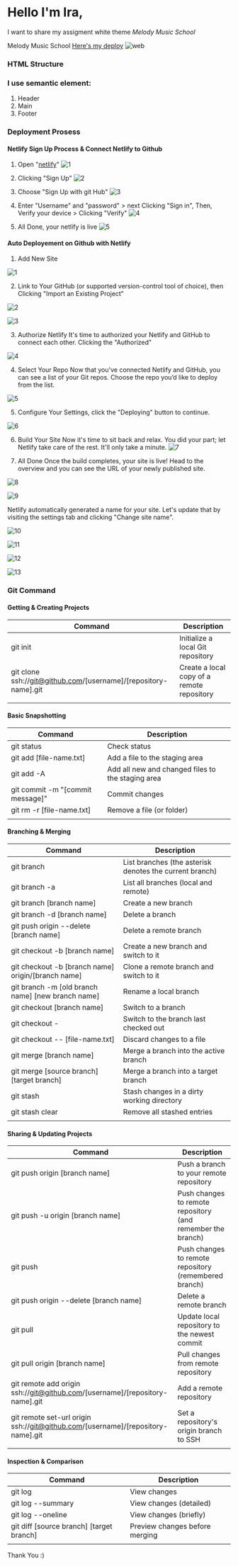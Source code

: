 # Hello I'm Ira,
I want to share my assigment white theme *Melody Music School*

Melody Music School [Here's my deploy](https://melodyschool.netlify.app/)
![web](image-18.png)


### HTML Structure
### I use semantic element:
1. Header
2. Main
3. Footer


### Deployment Prosess

#### Netlify Sign Up Process & Connect Netlify to Github
1. Open "[netlify](https://app.netlify.com/)"
![1](image.png)

2. Clicking "Sign Up"
![2](image-1.png)

3. Choose "Sign Up with git Hub"
![3](image-2.png)

4. Enter "Username" and "password" > next Clicking "Sign in", Then, Verify your device > Clicking "Verify"
![4](image-3.png)

6. All Done, your netlify is live
![5](image-4.png)


#### Auto Deployement on Github with Netlify
1. Add New Site

![1](image-5.png)

2. Link to Your GitHub (or supported version-control tool of choice), then Clicking "Import an Existing Project"

![2](image-6.png)

![3](image-7.png)

3. Authorize Netlify
It's time to authorized your Netlify and GitHub to connect each other. Clicking the "Authorized"

![4](image-8.png)

4. Select Your Repo
Now that you've connected Netlify and GitHub, you can see a list of your Git repos. Choose the repo you’d like to deploy from the list.

![5](image-9.png)

5. Configure Your Settings, click the "Deploying" button to continue.

![6](image-10.png)

6. Build Your Site
Now it's time to sit back and relax. You did your part; let Netlify take care of the rest. It'll only take a minute.
![7](image-11.png)

7. All Done
Once the build completes, your site is live! Head to the overview and you can see the URL of your newly published site.

![8](image-12.png)

![9](image-13.png)

Netlify automatically generated a name for your site. Let's update that by visiting the settings tab and clicking "Change site name".

![10](image-14.png)

![11](image-15.png)

![12](image-16.png)

![13](image-17.png)


### Git Command
#### Getting & Creating Projects
|Command                                                         |	Description                                 |
|-----------                                                     |----------                                    |
|git init                                                        |	Initialize a local Git repository           |
|git clone ssh://git@github.com/[username]/[repository-name].git |	Create a local copy of a remote repository  |
|                                                                |                                              |

#### Basic Snapshotting
|Command 	                                                    |Description                                      | 
|-------------------------------------------------------------- |----------                                       |
|git status 	                                                |Check status                                     |
|git add [file-name.txt] 	                                    |Add a file to the staging area                   |
|git add -A 	                                                |Add all new and changed files to the staging area|
|git commit -m "[commit message]" 	                            |Commit changes                                   |
|git rm -r [file-name.txt] 	                                    |Remove a file (or folder)                        |
|                                                               |                                       |

#### Branching & Merging
|Command 	                        |Description                                             |
|-----------------------------------|----------                                              |
|git branch 	                    |List branches (the asterisk denotes the current branch) |
|git branch -a 	                    |List all branches (local and remote)                    |
|git branch [branch name] 	        |Create a new branch                                     |
|git branch -d [branch name] 	    |Delete a branch                                         |
|git push origin --delete [branch name] |Delete a remote branch                              |
|git checkout -b [branch name] 	    |Create a new branch and switch to it                    |
|git checkout -b [branch name] origin/[branch name] | Clone a remote branch and switch to it |
|git branch -m [old branch name] [new branch name] |Rename a local branch                    |
|git checkout [branch name] 	    |Switch to a branch                                      |
|git checkout - 	                |Switch to the branch last checked out                   |
|git checkout -- [file-name.txt] 	|Discard changes to a file                               |
|git merge [branch name] 	        |Merge a branch into the active branch                   |
|git merge [source branch] [target branch] |Merge a branch into a target branch              |
|git stash 	                        |Stash changes in a dirty working directory              |
|git stash clear 	                |Remove all stashed entries
|                                   |                                                        |

#### Sharing & Updating Projects
|Command 	                                                    |Description                                      |
|-------------------------------------------------------------- |----------                                       |
|git push origin [branch name] 	                                |Push a branch to your remote repository          |
|git push -u origin [branch name] 	                            |Push changes to remote repository (and remember the branch)|
|git push 	                                                    |Push changes to remote repository (remembered branch)|
|git push origin --delete [branch name] 	                    |Delete a remote branch                           |
|git pull 	                                                    |Update local repository to the newest commit     |
|git pull origin [branch name] 	                                |Pull changes from remote repository              |
|git remote add origin ssh://git@github.com/[username]/[repository-name].git 	|Add a remote repository          |
|git remote set-url origin ssh://git@github.com/[username]/[repository-name].git    |Set a repository's origin branch to SSH|
|                                                                |                                                 |

#### Inspection & Comparison
|Command 	                                                    |Description                                      |
|-------------------------------------------------------------- |----------                                       |
|git log 	                                                    |View changes                                     |
|git log --summary 	                                            |View changes (detailed)                          |
|git log --oneline 	                                            |View changes (briefly)                                                       |
|git diff [source branch] [target branch] 	                    |Preview changes before merging                   |
|                                                               |                                                 |

Thank You :)